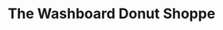 ---
title: "The Washboard Donut Shoppe"
url: /tupper-lake/the-washboard-donut-shoppe/
shop: laundry
---